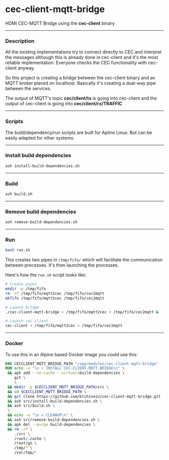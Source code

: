# cec-client-mqtt-bridge
HDMI CEC-MQTT Bridge using the **cec-client** binary

--------------------------------------------------------------------------------

### Description

All the existing implementations try to connect directly to CEC and interpret the messages although this is already done in cec-client and it's the most reliable implementation. Everyone checks the CEC functionality with cec-client anyway.

So this project is creating a bridge between the cec-client binary and an MQTT broker placed on localhost. Basically it's creating a dual-way pipe between the services.

The output of MQTT's topic **cec/client/tx** is going into cec-client and the output of cec-client is going into **cec/client/rx/TRAFFIC**

--------------------------------------------------------------------------------

### Scripts

The build/dependency/run scripts are built for Apline Linux. But can be easily adapted for other systems.

--------------------------------------------------------------------------------

### Install build dependencies

```bash
ash install-build-dependencies.sh
```
--------------------------------------------------------------------------------

### Build

```bash
ash build.sh
```
--------------------------------------------------------------------------------

### Remove build dependencies

```bash
ash remove-build-dependencies.sh
```
--------------------------------------------------------------------------------

### Run

```bash
bash run.sh
```

This creates two pipes in `/tmp/fifo/` which will facilitate the communication between processes. It's then launching the processes.

Here's how the `run.sh` script looks like:

```bash
# Create pipes
mkdir -p /tmp/fifo
rm -rf /tmp/fifo/mqtt2cec /tmp/fifo/cec2mqtt
mkfifo /tmp/fifo/mqtt2cec /tmp/fifo/cec2mqtt

# Launch bridge
./cec-client-mqtt-bridge > /tmp/fifo/mqtt2cec < /tmp/fifo/cec2mqtt &

# Launch cec client
cec-client < /tmp/fifo/mqtt2cec > /tmp/fifo/cec2mqtt

```

--------------------------------------------------------------------------------

### Docker

To use this in an Alpine based Docker image you could use this:

```dockerfile
ENV CECCLIENT_MQTT_BRIDGE_PATH "/app/modules/cec-client-mqtt-bridge"
RUN echo -e "\n > INSTALL CEC-CLIENT-MQTT-BRIDGE\n" \
 && apk add --no-cache --virtual=build-dependencies \
    git \
    \
 && mkdir -p $CECCLIENT_MQTT_BRIDGE_PATH/src \
 && cd $CECCLIENT_MQTT_BRIDGE_PATH \
 && git clone https://github.com/blchinezu/cec-client-mqtt-bridge.git ./src \
 && ash src/install-build-dependencies.sh \
 && ash src/build.sh \
 \
 && echo -e "\n > CLEANUP\n" \
 && ash src/remove-build-dependencies.sh \
 && apk del --purge build-dependencies \
 && rm -rf \
    ./src \
    /root/.cache \
    /root/go \
    /tmp/* \
    /var/tmp/*
```